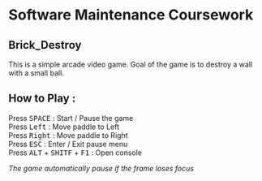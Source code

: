 # Software Maintenance Coursework #

 ## Brick_Destroy ##
This is a simple arcade video game.
Goal of the game is to destroy a wall with a small ball.


## How to Play : ##

Press <kbd>SPACE</kbd> : Start / Pause the game<br>
Press <kbd>Left</kbd> : Move paddle to Left<br>
Press <kbd>Right</kbd> : Move paddle to Right<br>
Press <kbd>ESC</kbd> : Enter / Exit pause menu<br>
Press <kbd>ALT</kbd> + <kbd>SHITF</kbd> + <kbd>F1</kbd> : Open console<br>

*The game automatically pause if the frame loses focus*
